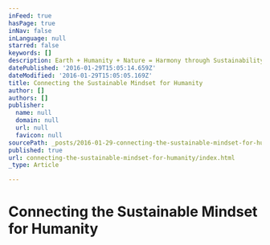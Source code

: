 ```yaml
---
inFeed: true
hasPage: true
inNav: false
inLanguage: null
starred: false
keywords: []
description: Earth + Humanity + Nature = Harmony through Sustainability
datePublished: '2016-01-29T15:05:14.659Z'
dateModified: '2016-01-29T15:05:05.169Z'
title: Connecting the Sustainable Mindset for Humanity
author: []
authors: []
publisher:
  name: null
  domain: null
  url: null
  favicon: null
sourcePath: _posts/2016-01-29-connecting-the-sustainable-mindset-for-humanity.md
published: true
url: connecting-the-sustainable-mindset-for-humanity/index.html
_type: Article

---
```

# Connecting the Sustainable Mindset for Humanity